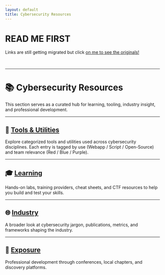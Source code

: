 ```yaml
---
layout: default
title: Cybersecurity Resources
---
```


# READ ME FIRST
Links are still getting migrated but click [on me to see the originals!](https://github.com/OmnissiahCultist/InfoSec_Resources)

<br>

---

# 📚 Cybersecurity Resources

This section serves as a curated hub for learning, tooling, industry insight, and professional development.

---

## 🔧 [Tools & Utilities](./tools.md)
Explore categorized tools and utilities used across cybersecurity disciplines. Each entry is tagged by use (Webapp / Script / Open-Source) and team relevance (Red / Blue / Purple).

---

## 🎓 [Learning](./learning.md)
Hands-on labs, training providers, cheat sheets, and CTF resources to help you build and test your skills.

---

## 🌐 [Industry](./industry.md)
A broader look at cybersecurity jargon, publications, metrics, and frameworks shaping the industry.

---

## 🤝 [Exposure](./exposure.md)
Professional development through conferences, local chapters, and discovery platforms.

